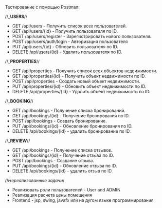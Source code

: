 Тестирование с помощью Postman:

//_______________________USERS______________________//
* GET /api/users - Получить список всех пользователей.
* GET /api/users/{id} - Получить пользователя по ID.
* POST /api/users/register - Зарегистрировать нового пользователя.
* POST /api/users/auth/login - Авторизация пользователя
* PUT /api/users/{id} - Обновить пользователя по ID.
* DELETE /api/users/{id} - Удалить пользователя по ID.

//_______________________PROPERTIES______________________//
* GET /api/properties - Получить список всех объектов недвижимости.
* GET /api/properties/{id} - Получить объект недвижимости по ID.
* POST /api/properties - Создать новый объект недвижимости.
* PUT /api/properties/{id} - Обновить объект недвижимости по ID.
* DELETE /api/properties/{id} - Удалить объект недвижимости по ID.

//_______________________BOOKING______________________//
* GET /api/bookings - Получение списка бронирований.
* GET /api/bookings/{id} - Получение бронирования по ID.
* POST /api/bookings - Создать бронирование.
* PUT /api/bookings/{id} - Обновление бронирования по ID.
* DELETE /api/bookings/{id} - удалить бронирование по ID.

//_______________________REVIEW______________________//
* GET /api/bookings - Получение списка отзывов.
* GET /api/bookings/{id} - Получение отзыва по ID.
* POST /api/bookings - Создание отзыва.
* PUT /api/bookings/{id} - Обновление отзыва по ID.
* DELETE /api/bookings/{id} - удалить отзыв по ID.

//_Нереализованные задачи_/
* Реализовать роли пользователей - User and ADMIN
* Реализация расчета цены помещения 
* Frontend - jsp, swing, javafx или на дугом языке программирования


